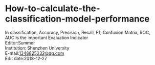 # How-to-calculate-the-classification-model-performance
In classification,  Accuracy, Precision, Recall, F1, Confusion Matrix, ROC, AUC is the important Evaluation Indicator    
Editor:Summer    
Institution: Shenzhen University    
E-mail:1348825332@qq.com        
Edit date:2018-12-27    
